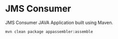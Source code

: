 # JMS Consumer

JMS Consumer JAVA Application built using Maven.

```
mvn clean package appassembler:assemble
```
